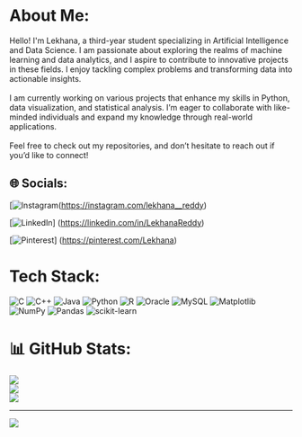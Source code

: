 # About Me:
Hello! I'm Lekhana, a third-year student specializing in Artificial Intelligence and Data Science. I am passionate about exploring the realms of machine learning and data analytics, and I aspire to contribute to innovative projects in these fields. I enjoy tackling complex problems and transforming data into actionable insights. <br><br>I am currently working on various projects that enhance my skills in Python, data visualization, and statistical analysis. I’m eager to collaborate with like-minded individuals and expand my knowledge through real-world applications. <br><br>Feel free to check out my repositories, and don’t hesitate to reach out if you’d like to connect!
## 🌐 Socials:
[![Instagram](https://img.shields.io/badge/Instagram-%23E4405F.svg?logo=Instagram&logoColor=white)(https://instagram.com/lekhana__reddy)

[![LinkedIn](https://img.shields.io/badge/LinkedIn-%230077B5.svg?logo=linkedin&logoColor=white)] (https://linkedin.com/in/LekhanaReddy) 

[![Pinterest](https://img.shields.io/badge/Pinterest-%23E60023.svg?logo=Pinterest&logoColor=white)] (https://pinterest.com/Lekhana) 

#  Tech Stack:
![C](https://img.shields.io/badge/c-%2300599C.svg?style=plastic&logo=c&logoColor=white) ![C++](https://img.shields.io/badge/c++-%2300599C.svg?style=plastic&logo=c%2B%2B&logoColor=white) ![Java](https://img.shields.io/badge/java-%23ED8B00.svg?style=plastic&logo=openjdk&logoColor=white) ![Python](https://img.shields.io/badge/python-3670A0?style=plastic&logo=python&logoColor=ffdd54) ![R](https://img.shields.io/badge/r-%23276DC3.svg?style=plastic&logo=r&logoColor=white) ![Oracle](https://img.shields.io/badge/Oracle-F80000?style=plastic&logo=oracle&logoColor=white) ![MySQL](https://img.shields.io/badge/mysql-4479A1.svg?style=plastic&logo=mysql&logoColor=white) ![Matplotlib](https://img.shields.io/badge/Matplotlib-%23ffffff.svg?style=plastic&logo=Matplotlib&logoColor=black) ![NumPy](https://img.shields.io/badge/numpy-%23013243.svg?style=plastic&logo=numpy&logoColor=white) ![Pandas](https://img.shields.io/badge/pandas-%23150458.svg?style=plastic&logo=pandas&logoColor=white) ![scikit-learn](https://img.shields.io/badge/scikit--learn-%23F7931E.svg?style=plastic&logo=scikit-learn&logoColor=white)
# 📊 GitHub Stats:
![](https://github-readme-stats.vercel.app/api?username=Lekhana2004&theme=dark&hide_border=false&include_all_commits=false&count_private=false)<br/>
![](https://github-readme-streak-stats.herokuapp.com/?user=Lekhana2004&theme=dark&hide_border=false)<br/>
![](https://github-readme-stats.vercel.app/api/top-langs/?username=Lekhana2004&theme=dark&hide_border=false&include_all_commits=false&count_private=false&layout=compact)

---
[![](https://visitcount.itsvg.in/api?id=Lekhana2004&icon=5&color=8)](https://visitcount.itsvg.in)

<!-- Proudly created with GPRM ( https://gprm.itsvg.in ) -->
